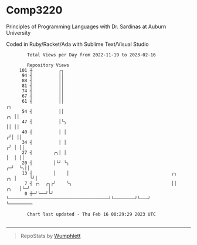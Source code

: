 # Comp3220

Principles of Programming Languages with Dr. Sardinas at Auburn University

Coded in Ruby/Racket/Ada with Sublime Text/Visual Studio

```
        Total Views per Day from 2022-11-19 to 2023-02-16

        Repository Views
     101 ┼          ╭╮
      94 ┤          ││
      88 ┤          ││
      81 ┤          ││
      74 ┤          ││
      67 ┤          ││
      61 ┤          ││                                                                  ╭╮
      54 ┤          ││                                                               ╭╮ ││
      47 ┤          │╰╮                                                              ││ ││
      40 ┤          │ │                                                             ╭╯│ ││
      34 ┤          │ │                                                            ╭╯ │ ││
      27 ┤        ╭╮│ │                                                            │  │ ││
      20 ┤        │╰╯ ╰╮                                                         ╭─╯  ╰╮││
      13 ┤        │    │                                       ╭╮             ╭╮ │     ╰╯│
       7 ┤ ╭╮  ╭╮╭╯    ╰╮                                      ││        ╭╮   │╰─╯       │
       0 ┼─╯╰──╯╰╯      ╰──────────────────────────────────────╯╰────────╯╰───╯          ╰─────────

        Chart last updated - Thu Feb 16 00:29:29 2023 UTC
        
```

---

> RepoStats by [Wumphlett](https://github.com/Wumphlett)
